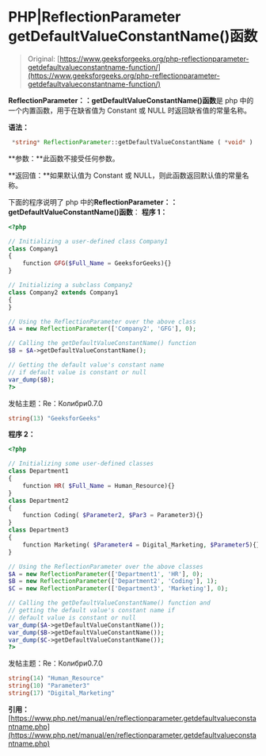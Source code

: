 # PHP|ReflectionParameter getDefaultValueConstantName()函数

> Original: [https://www.geeksforgeeks.org/php-reflectionparameter-getdefaultvalueconstantname-function/](https://www.geeksforgeeks.org/php-reflectionparameter-getdefaultvalueconstantname-function/)

**ReflectionParameter：：getDefaultValueConstantName()函数**是 php 中的一个内置函数，用于在缺省值为 Constant 或 NULL 时返回缺省值的常量名称。

**语法：**

```php
 *string* ReflectionParameter::getDefaultValueConstantName ( *void* )
```

**参数：**此函数不接受任何参数。

**返回值：**如果默认值为 Constant 或 NULL，则此函数返回默认值的常量名称。

下面的程序说明了 php 中的**ReflectionParameter：：getDefaultValueConstantName()函数**：
**程序 1：**

```php
<?php

// Initializing a user-defined class Company1
class Company1
{
    function GFG($Full_Name = GeeksforGeeks){}
}

// Initializing a subclass Company2
class Company2 extends Company1
{
}

// Using the ReflectionParameter over the above class
$A = new ReflectionParameter(['Company2', 'GFG'], 0); 

// Calling the getDefaultValueConstantName() function
$B = $A->getDefaultValueConstantName();

// Getting the default value's constant name 
// if default value is constant or null
var_dump($B);
?>
```

发帖主题：Re：Колибри0.7.0

```php
string(13) "GeeksforGeeks"

```

**程序 2：**

```php
<?php

// Initializing some user-defined classes
class Department1
{
    function HR( $Full_Name = Human_Resource){}
}
class Department2
{
    function Coding( $Parameter2, $Par3 = Parameter3){}
}
class Department3
{
    function Marketing( $Parameter4 = Digital_Marketing, $Parameter5){}
}

// Using the ReflectionParameter over the above classes
$A = new ReflectionParameter(['Department1', 'HR'], 0);
$B = new ReflectionParameter(['Department2', 'Coding'], 1);
$C = new ReflectionParameter(['Department3', 'Marketing'], 0);

// Calling the getDefaultValueConstantName() function and 
// getting the default value's constant name if 
// default value is constant or null
var_dump($A->getDefaultValueConstantName());
var_dump($B->getDefaultValueConstantName());
var_dump($C->getDefaultValueConstantName());
?>
```

发帖主题：Re：Колибри0.7.0

```php
string(14) "Human_Resource"
string(10) "Parameter3"
string(17) "Digital_Marketing"

```

**引用：**[https://www.php.net/manual/en/reflectionparameter.getdefaultvalueconstantname.php](https://www.php.net/manual/en/reflectionparameter.getdefaultvalueconstantname.php)